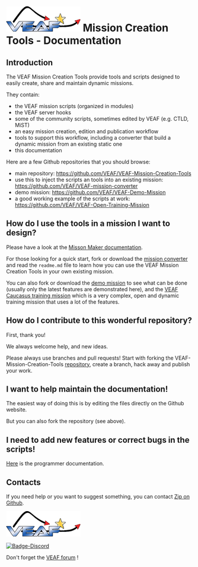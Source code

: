 # [![VEAF-logo]][VEAF website] Mission Creation Tools - Documentation

## Introduction

The VEAF Mission Creation Tools provide tools and scripts designed to easily create, share and maintain dynamic missions.

They contain:

* the VEAF mission scripts (organized in modules)
* the VEAF server hooks
* some of the community scripts, sometimes edited by VEAF (e.g. CTLD, MiST)
* an easy mission creation, edition and publication workflow
* tools to support this workflow, including a converter that build a dynamic mission from an existing static one
* this documentation

Here are a few Github repositories that you should browse:
- main repository: https://github.com/VEAF/VEAF-Mission-Creation-Tools
- use this to inject the scripts an tools into an existing mission: https://github.com/VEAF/VEAF-mission-converter
- demo mission: https://github.com/VEAF/VEAF-Demo-Mission
- a good working example of the scripts at work: https://github.com/VEAF/VEAF-Open-Training-Mission

## How do I use the tools in a mission I want to design?

Please have a look at the [Misson Maker documentation](./mission-maker/index.md).

For those looking for a quick start, fork or download the [mission converter](https://github.com/VEAF/VEAF-mission-converter) and read the `readme.md` file to learn how you can use the VEAF Mission Creation Tools in your own existing mission.

You can also fork or download the [demo mission](https://github.com/VEAF/VEAF-Demo-Mission) to see what can be done (usually only the latest features are demonstrated here), and the [VEAF Caucasus training mission](https://github.com/VEAF/VEAF-Open-Training-Mission) which is a very complex, open and dynamic training mission that uses a lot of the features.

## How do I contribute to this wonderful repository?

First, thank you!

We always welcome help, and new ideas.

Please always use branches and pull requests! Start with forking the VEAF-Mission-Creation-Tools [repository](https://github.com/VEAF/VEAF-Mission-Creation-Tools), create a branch, hack away and publish your work.

## I want to help maintain the documentation!

The easiest way of doing this is by editing the files directly on the Github website.

But you can also fork the repository (see above).

## I need to add new features or correct bugs in the scripts!

[Here](https://github.com/VEAF/VEAF-Mission-Creation-Tools/blob/master/documentation/Mission%20programmer/index.md) is the programmer documentation.

## Contacts

If you need help or you want to suggest something, you can contact [Zip on Github].

[![VEAF-logo]][VEAF website]

[![Badge-Discord]][VEAF Discord]

Don't forget the [VEAF forum] !

[Badge-Discord]: https://img.shields.io/discord/471061487662792715?label=VEAF%20Discord&style=for-the-badge
[VEAF-logo]: ./.images/logo.png?raw=true
[VEAF Discord]: https://www.veaf.org/discord
[Zip on Github]: https://github.com/davidp57
[VEAF website]: https://www.veaf.org
[VEAF forum]: https://www.veaf.org/forum